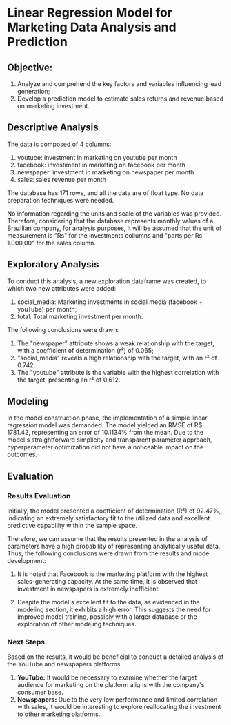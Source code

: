 # Linear Regression Model for Marketing Data Analysis and Prediction

## Objective:
1. Analyze and comprehend the key factors and variables influencing lead generation;
2. Develop a prediction model to estimate sales returns and revenue based on marketing investment.

## Descriptive Analysis
The data is composed of 4 columns:
1. youtube: investment in marketing on youtube per month
2. facebook: investiment in marketing on facebook per month
3. newspaper: investment in marketing on newspaper per month
4. sales: sales revenue per month

The database has 171 rows, and all the data are of float type. No data preparation techniques were needed.

No information regarding the units and scale of the variables was provided. Therefore, considering that the database represents monthly values of a Brazilian company, for analysis purposes, it will be assumed that the unit of measurement is "Rs" for the investments collumns and "parts per Rs 1.000,00" for the sales column.

## Exploratory Analysis
To conduct this analysis, a new exploration dataframe was created, to which two new attributes were added:

1. social_media: Marketing investments in social media (facebook + youTube) per month;
2. total: Total marketing investment per month.

The following conclusions were drawn:

1. The "newspaper" attribute shows a weak relationship with the target, with a coefficient of determination (r²) of 0.065;
2. "social_media" reveals a high relationship with the target, with an r² of 0.742;
3. The "youtube" attribute is the variable with the highest correlation with the target, presenting an r² of 0.612.

## Modeling
In the model construction phase, the implementation of a simple linear regression model was demanded. The model yielded an RMSE of R$ 1781.42, representing an error of 10.1134% from the mean. Due to the model's straightforward simplicity and transparent parameter approach, hyperparameter optimization did not have a noticeable impact on the outcomes.

## Evaluation

### Results Evaluation

Initially, the model presented a coefficient of determination (R²) of 92.47%, indicating an extremely satisfactory fit to the utilized data and excellent predictive capability within the sample space.

Therefore, we can assume that the results presented in the analysis of parameters have a high probability of representing analytically useful data. Thus, the following conclusions were drawn from the results and model development:

1. It is noted that Facebook is the marketing platform with the highest sales-generating capacity. At the same time, it is observed that investment in newspapers is extremely inefficient.

2. Despite the model's excellent fit to the data, as evidenced in the modeling section, it exhibits a high error. This suggests the need for improved model training, possibly with a larger database or the exploration of other modeling techniques.

### Next Steps

Based on the results, it would be beneficial to conduct a detailed analysis of the YouTube and newspapers platforms.

1. **YouTube:** It would be necessary to examine whether the target audience for marketing on the platform aligns with the company's consumer base.
2. **Newspapers:** Due to the very low performance and limited correlation with sales, it would be interesting to explore reallocating the investment to other marketing platforms.
